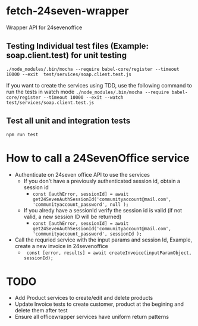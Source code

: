 # fetch-24seven-wrapper
Wrapper API for 24sevenoffice

## Testing Individual test files (Example: soap.client.test) for unit testing
`./node_modules/.bin/mocha --require babel-core/register --timeout 10000 --exit  test/services/soap.client.test.js`

If you want to create the services using TDD, use the following command to run the tests in watch mode
`./node_modules/.bin/mocha --require babel-core/register --timeout 10000 --exit --watch  test/services/soap.client.test.js`

## Test all unit and integration tests
`npm run test`

# How to call a 24SevenOffice service
* Authenticate on 24seven office API to use the services
  * If you don't have a previously authenticated session id, obtain a session id
    * `const [authError, sessionId] = await get24SevenAuthSessionId('communityaccount@mail.com', 'communityaccount_password', null );`
  * If you alredy have a sessionId verify the session id is valid (if not valid, a new session ID will be returned)
    * `const [authError, sessionId] = await get24SevenAuthSessionId('communityaccount@mail.com', 'communityaccount_password', sessionId );`
* Call the requried service with the input params and session Id, Example, create a new invoice in 24sevenoffice
  * ` const [error, results] = await createInvoice(inputParamObject, sessionId);`

# TODO
* Add Product services to create/edit and delete products
* Update Invoice tests to create customer, product at the begining and delete them after test
* Ensure all officewrapper services have uniform return patterns



